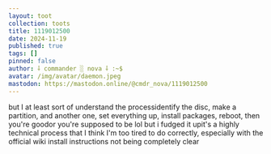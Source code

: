 ```yaml
---
layout: toot
collection: toots
title: 1119012500
date: 2024-11-19
published: true
tags: []
pinned: false
author: ⸸ commander ░ nova ⸸ :~$
avatar: /img/avatar/daemon.jpeg
mastodon: https://mastodon.online/@cmdr_nova/1119012500
---
```


but I at least sort of understand the processidentify the disc, make a partition, and another one, set everything up, install packages, reboot, then you're goodor you're supposed to be lol but i fudged it upit's a highly technical process that I think I'm too tired to do correctly, especially with the official wiki install instructions not being completely clear
